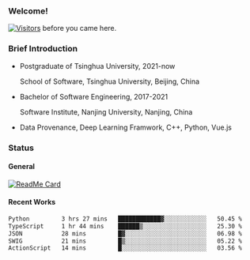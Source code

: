 ### Welcome!

[![Visitors](https://visitor-badge.laobi.icu/badge?page_id=HermitSun.HermitSun)]() before you came here.

### Brief Introduction

- Postgraduate of Tsinghua University, 2021-now
  
  School of Software, Tsinghua University, Beijing, China

- Bachelor of Software Engineering, 2017-2021
  
  Software Institute, Nanjing University, Nanjing, China

- Data Provenance, Deep Learning Framwork, C++, Python, Vue.js

### Status

#### General

[![ReadMe Card](https://github-readme-stats.hermitsun.vercel.app/api?username=HermitSun&count_private=true&show_icons=true)]()

#### Recent Works

<!--START_SECTION:waka-->

```txt
Python         3 hrs 27 mins   ████████████▓░░░░░░░░░░░░   50.45 %
TypeScript     1 hr 44 mins    ██████▒░░░░░░░░░░░░░░░░░░   25.30 %
JSON           28 mins         █▓░░░░░░░░░░░░░░░░░░░░░░░   06.98 %
SWIG           21 mins         █▒░░░░░░░░░░░░░░░░░░░░░░░   05.22 %
ActionScript   14 mins         █░░░░░░░░░░░░░░░░░░░░░░░░   03.56 %
```

<!--END_SECTION:waka-->

